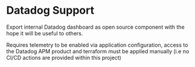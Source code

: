 # Datadog Support

Export internal Datadog dashboard as open source component with the hope it will be useful to others. 

Requires telemetry to be enabled via application configuration, access to the Datadog APM product and terraform must be applied manually (i.e no CI/CD actions are provided within this project)